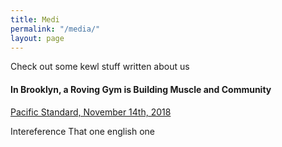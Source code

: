 ```yaml
---
title: Medi
permalink: "/media/"
layout: page
---
```


Check out some kewl stuff written about us

#### In Brooklyn, a Roving Gym is Building Muscle and Community 
[Pacific Standard, November 14th, 2018](https://psmag.com/social-justice/in-brooklyn-a-roving-gym-is-building-muscle-and-community)

Intereference
That one english one
